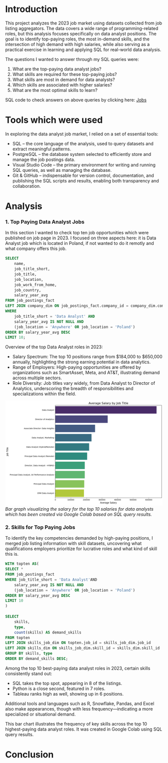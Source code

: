 # Introduction
This project analyzes the 2023 job market using datasets collected from job listing aggregators. The data covers a wide range of programming-related roles, but this analysis focuses specifically on data analyst positions. The goal is to identify top-paying roles, the most in-demand skills, and the intersection of high demand with high salaries, while also serving as a practical exercise in learning and applying SQL for real-world data analysis.

The questions I wanted to answer through my SQL queries were:
1. What are the top-paying data analyst jobs?
2. What skills are required for these top-paying jobs?
3. What skills are most in demand for data analysts?
4. Which skills are associated with higher salaries?
5. What are the most optimal skills to learn?

SQL code to check answers on above queries by clicking here: [Jobs](https://github.com/mknysiak/Postgres/blob/main/project.sql)  

# Tools which were used
In exploring the data analyst job market, I relied on a set of essential tools:

- SQL – the core language of the analysis, used to query datasets and extract meaningful patterns.
- PostgreSQL – the database system selected to efficiently store and manage the job postings data.
- Visual Studio Code – the primary environment for writing and running SQL queries, as well as managing the database.
- Git & GitHub – indispensable for version control, documentation, and publishing the SQL scripts and results, enabling both transparency and collaboration.

# Analysis

### 1. Top Paying Data Analyst Jobs
In this section I wanted to check top ten job opportunities which were published on job page in 2023. I focused on three aspects here: it is Data Analyst job which is located in Poland, if not wanted to do it remotly and what company offers this job.

```sql
SELECT
    name,
    job_title_short,
    job_title,
    job_location,
    job_work_from_home,
    job_country,
    salary_year_avg
FROM job_postings_fact
LEFT JOIN company_dim ON job_postings_fact.company_id = company_dim.company_id
WHERE 
    job_title_short = 'Data Analyst' AND
    salary_year_avg IS NOT NULL AND
    (job_location = 'Anywhere' OR job_location = 'Poland')
ORDER BY salary_year_avg DESC
LIMIT 10;
```

Overview of the top Data Analyst roles in 2023:
- Salary Spectrum: The top 10 positions range from $184,000 to $650,000 annually, highlighting the strong earning potential in data analytics.
- Range of Employers: High-paying opportunities are offered by organizations such as SmartAsset, Meta, and AT&T, illustrating demand across multiple sectors.
- Role Diversity: Job titles vary widely, from Data Analyst to Director of Analytics, underscoring the breadth of responsibilities and specializations within the field.

![Top Paying Roles](images\top10.png)
*Bar graph visualizing the salary for the top 10 salaries for data analysts which has been created via Google Colab based on SQL query results.*

### 2. Skills for Top Paying Jobs
To identify the key competencies demanded by high-paying positions, I merged job listing information with skill datasets, uncovering what qualifications employers prioritize for lucrative roles and what kind of skill this is.

```sql
WITH topten AS(
SELECT *
FROM job_postings_fact
WHERE job_title_short = 'Data Analyst'AND
    salary_year_avg IS NOT NULL AND
    (job_location = 'Anywhere' OR job_location = 'Poland')
ORDER BY salary_year_avg DESC
LIMIT 10
)

SELECT
    skills,
    type,
    count(skills) AS demand_skills
FROM topten
LEFT JOIN skills_job_dim ON topten.job_id = skills_job_dim.job_id
LEFT JOIN skills_dim ON skills_job_dim.skill_id = skills_dim.skill_id
GROUP BY skills, type
ORDER BY demand_skills DESC;
```

Among the top 10 best-paying data analyst roles in 2023, certain skills consistently stand out:
- SQL takes the top spot, appearing in 8 of the listings.
- Python is a close second, featured in 7 roles.
- Tableau ranks high as well, showing up in 6 positions.

Additional tools and languages such as R, Snowflake, Pandas, and Excel also make appearances, though with less frequency—indicating a more specialized or situational demand.

This bar chart illustrates the frequency of key skills across the top 10 highest-paying data analyst roles. It was created in Google Colab using SQL query results.

# Conclusion


